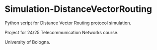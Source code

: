 # Simulation-DistanceVectorRouting

Python script for Distance Vector Routing protocol simulation.

Project for 24/25 Telecommunication Networks course.

University of Bologna.

